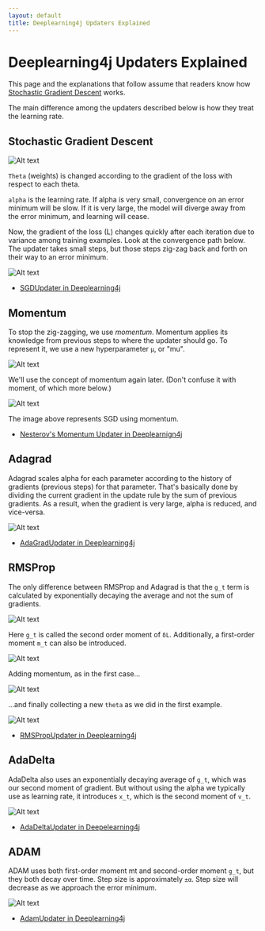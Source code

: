 ```yaml
---
layout: default
title: Deeplearning4j Updaters Explained
---
```


# Deeplearning4j Updaters Explained

This page and the explanations that follow assume that readers know how [Stochastic Gradient Descent](./glossary.html#stochasticgradientdescent) works.

The main difference among the updaters described below is how they treat the learning rate. 

## Stochastic Gradient Descent

![Alt text](./img/updater_math1.png)

`Theta` (weights) is changed according to the gradient of the loss with respect to each theta.

`alpha` is the learning rate. If alpha is very small, convergence on an error minimum will be slow. If it is very large, the model will diverge away from the error minimum, and learning will cease.

Now, the gradient of the loss (L) changes quickly after each iteration due to variance among training examples. Look at the convergence path below. The updater takes small steps, but those steps zig-zag back and forth on their way to an error minimum.

![Alt text](./img/updater_1.png)

* [SGDUpdater in Deeplearning4j](https://github.com/deeplearning4j/deeplearning4j/blob/b585d6c1ae75e48e06db86880a5acd22593d3889/deeplearning4j-core/src/main/java/org/deeplearning4j/nn/updater/SgdUpdater.java)

## Momentum

To stop the zig-zagging, we use *momentum*. Momentum applies its knowledge from previous steps to where the updater should go. To represent it, we use a new hyperparameter `μ`, or "mu".

![Alt text](./img/updater_math2.png)

We'll use the concept of momentum again later. (Don't confuse it with moment, of which more below.)

![Alt text](./img/updater_2.png)

The image above represents SGD using momentum.

* [Nesterov's Momentum Updater in Deeplearnign4j](https://github.com/deeplearning4j/deeplearning4j/blob/b585d6c1ae75e48e06db86880a5acd22593d3889/deeplearning4j-core/src/main/java/org/deeplearning4j/nn/updater/NesterovsUpdater.java)

## Adagrad

Adagrad scales alpha for each parameter according to the history of gradients (previous steps) for that parameter. That's basically done by dividing the current gradient in the update rule by the sum of previous gradients. As a result, when the gradient is very large, alpha is reduced, and vice-versa.

![Alt text](./img/updater_math3.png)

* [AdaGradUpdater in Deeplearning4j](http://deeplearning4j.org/doc/org/deeplearning4j/nn/updater/AdaGradUpdater.html)

## RMSProp

The only difference between RMSProp and Adagrad is that the `g_t` term is calculated by exponentially decaying the average and not the sum of gradients.

![Alt text](./img/updater_math4.png)

Here `g_t` is called the second order moment of `δL`. Additionally, a first-order moment `m_t` can also be introduced.

![Alt text](./img/updater_math5.png)

Adding momentum, as in the first case...

![Alt text](./img/updater_math6.png)

...and finally collecting a new `theta` as we did in the first example.

![Alt text](./img/updater_math7.png)

* [RMSPropUpdater in Deeplearning4j](https://github.com/deeplearning4j/deeplearning4j/blob/b585d6c1ae75e48e06db86880a5acd22593d3889/deeplearning4j-core/src/main/java/org/deeplearning4j/nn/updater/RmsPropUpdater.java)

## AdaDelta

AdaDelta also uses an exponentially decaying average of `g_t`, which was our second moment of gradient. But without using the alpha we typically use as learning rate, it introduces `x_t`, which is the second moment of `v_t`. 

![Alt text](./img/updater_math8.png)

* [AdaDeltaUpdater in Deepelearning4j](http://deeplearning4j.org/doc/org/deeplearning4j/nn/updater/AdaDeltaUpdater.html)

## ADAM

ADAM uses both first-order moment mt and second-order moment `g_t`, but they both decay over time. Step size is approximately `±α`. Step size will decrease as we approach the error minimum.

![Alt text](./img/updater_math9.png)

* [AdamUpdater in Deeplearning4j](http://nd4j.org/doc/org/nd4j/linalg/learning/Adam.html)
